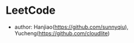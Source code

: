 LeetCode
========

* author: Hanjiao(https://github.com/sunnyqiu), Yucheng(https://github.com/cloudlite)
